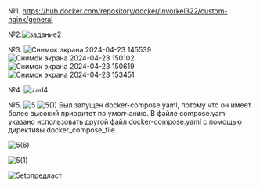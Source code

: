 # 
№1. https://hub.docker.com/repository/docker/invorkel322/custom-nginx/general
   
№2.![задание2](https://github.com/invorkel322/markdown-/assets/135625414/299d3784-a751-4a50-8cb1-43e6932371d9)

№3.
![Снимок экрана 2024-04-23 145539](https://github.com/invorkel322/markdown-/assets/135625414/2b8402c8-8f56-4424-a6f9-cba74237edec)
![Снимок экрана 2024-04-23 150102](https://github.com/invorkel322/markdown-/assets/135625414/f008b6b2-49fa-4c56-8438-1fc2687a98c4)
![Снимок экрана 2024-04-23 150619](https://github.com/invorkel322/markdown-/assets/135625414/541c64fd-a292-4505-a00a-e825c35c5ee8)
![Снимок экрана 2024-04-23 153451](https://github.com/invorkel322/markdown-/assets/135625414/11c27f72-ee22-4a2d-a59c-574bae01b15a)

№4.
![zad4](https://github.com/invorkel322/markdown-/assets/135625414/9de0b599-c834-481c-b126-21de0d9f98c9)

№5.
![5](https://github.com/invorkel322/markdown-/assets/135625414/2fa7cb3f-8c82-4425-bfa4-60858d5a1f45)
![5(1)](https://github.com/invorkel322/markdown-/assets/135625414/fc598e93-bf4c-4410-bb54-8ec71093ccdc)
 Был запущен docker-compose.yaml, потому что он имеет более высокий приоритет по умолчанию. В файле compose.yaml указано использовать другой файл docker-compose.yaml с помощью директивы docker_compose_file.
 
![5(6)](https://github.com/invorkel322/markdown-/assets/135625414/933abbf6-6f33-443f-9237-f6cc337ee051)

![5(1)](https://github.com/invorkel322/markdown-/assets/135625414/3559367d-9f2d-4a20-8d7b-e2f7514c428d)

![5etoпредласт](https://github.com/invorkel322/markdown-/assets/135625414/6b588169-6d48-4324-a2fc-54674c4d08f8)




 
